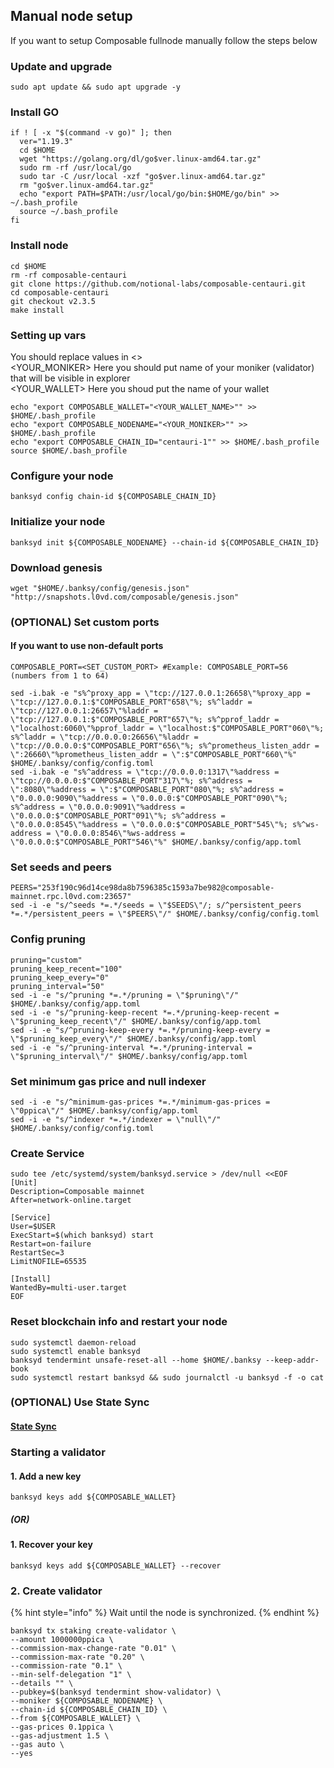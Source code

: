 ## Manual node setup
If you want to setup Composable fullnode manually follow the steps below

### Update and upgrade
```
sudo apt update && sudo apt upgrade -y
```

### Install GO
```
if ! [ -x "$(command -v go)" ]; then
  ver="1.19.3"
  cd $HOME
  wget "https://golang.org/dl/go$ver.linux-amd64.tar.gz"
  sudo rm -rf /usr/local/go
  sudo tar -C /usr/local -xzf "go$ver.linux-amd64.tar.gz"
  rm "go$ver.linux-amd64.tar.gz"
  echo "export PATH=$PATH:/usr/local/go/bin:$HOME/go/bin" >> ~/.bash_profile
  source ~/.bash_profile
fi
```

### Install node
```
cd $HOME
rm -rf composable-centauri
git clone https://github.com/notional-labs/composable-centauri.git
cd composable-centauri
git checkout v2.3.5
make install
```


### Setting up vars
You should replace values in <> <br />
<YOUR_MONIKER> Here you should put name of your moniker (validator) that will be visible in explorer <br />
<YOUR_WALLET> Here you shoud put the name of your wallet

```
echo "export COMPOSABLE_WALLET="<YOUR_WALLET_NAME>"" >> $HOME/.bash_profile
echo "export COMPOSABLE_NODENAME="<YOUR_MONIKER>"" >> $HOME/.bash_profile
echo "export COMPOSABLE_CHAIN_ID="centauri-1"" >> $HOME/.bash_profile
source $HOME/.bash_profile
```


### Configure your node
```
banksyd config chain-id ${COMPOSABLE_CHAIN_ID}
```

### Initialize your node
```
banksyd init ${COMPOSABLE_NODENAME} --chain-id ${COMPOSABLE_CHAIN_ID}
```

### Download genesis
```
wget "$HOME/.banksy/config/genesis.json" "http://snapshots.l0vd.com/composable/genesis.json" 
```

### (OPTIONAL) Set custom ports

#### If you want to use non-default ports
```
COMPOSABLE_PORT=<SET_CUSTOM_PORT> #Example: COMPOSABLE_PORT=56 (numbers from 1 to 64)
```
```
sed -i.bak -e "s%^proxy_app = \"tcp://127.0.0.1:26658\"%proxy_app = \"tcp://127.0.0.1:$"COMPOSABLE_PORT"658\"%; s%^laddr = \"tcp://127.0.0.1:26657\"%laddr = \"tcp://127.0.0.1:$"COMPOSABLE_PORT"657\"%; s%^pprof_laddr = \"localhost:6060\"%pprof_laddr = \"localhost:$"COMPOSABLE_PORT"060\"%; s%^laddr = \"tcp://0.0.0.0:26656\"%laddr = \"tcp://0.0.0.0:$"COMPOSABLE_PORT"656\"%; s%^prometheus_listen_addr = \":26660\"%prometheus_listen_addr = \":$"COMPOSABLE_PORT"660\"%" $HOME/.banksy/config/config.toml
sed -i.bak -e "s%^address = \"tcp://0.0.0.0:1317\"%address = \"tcp://0.0.0.0:$"COMPOSABLE_PORT"317\"%; s%^address = \":8080\"%address = \":$"COMPOSABLE_PORT"080\"%; s%^address = \"0.0.0.0:9090\"%address = \"0.0.0.0:$"COMPOSABLE_PORT"090\"%; s%^address = \"0.0.0.0:9091\"%address = \"0.0.0.0:$"COMPOSABLE_PORT"091\"%; s%^address = \"0.0.0.0:8545\"%address = \"0.0.0.0:$"COMPOSABLE_PORT"545\"%; s%^ws-address = \"0.0.0.0:8546\"%ws-address = \"0.0.0.0:$"COMPOSABLE_PORT"546\"%" $HOME/.banksy/config/app.toml
```


### Set seeds and peers
```
PEERS="253f190c96d14ce98da8b7596385c1593a7be982@composable-mainnet.rpc.l0vd.com:23657"
sed -i -e "s/^seeds *=.*/seeds = \"$SEEDS\"/; s/^persistent_peers *=.*/persistent_peers = \"$PEERS\"/" $HOME/.banksy/config/config.toml
```

### Config pruning
```
pruning="custom"
pruning_keep_recent="100"
pruning_keep_every="0"
pruning_interval="50"
sed -i -e "s/^pruning *=.*/pruning = \"$pruning\"/" $HOME/.banksy/config/app.toml
sed -i -e "s/^pruning-keep-recent *=.*/pruning-keep-recent = \"$pruning_keep_recent\"/" $HOME/.banksy/config/app.toml
sed -i -e "s/^pruning-keep-every *=.*/pruning-keep-every = \"$pruning_keep_every\"/" $HOME/.banksy/config/app.toml
sed -i -e "s/^pruning-interval *=.*/pruning-interval = \"$pruning_interval\"/" $HOME/.banksy/config/app.toml
```

### Set minimum gas price and null indexer
```
sed -i -e "s/^minimum-gas-prices *=.*/minimum-gas-prices = \"0ppica\"/" $HOME/.banksy/config/app.toml
sed -i -e "s/^indexer *=.*/indexer = \"null\"/" $HOME/.banksy/config/config.toml
```

### Create Service
```
sudo tee /etc/systemd/system/banksyd.service > /dev/null <<EOF
[Unit]
Description=Composable mainnet
After=network-online.target

[Service]
User=$USER
ExecStart=$(which banksyd) start
Restart=on-failure
RestartSec=3
LimitNOFILE=65535

[Install]
WantedBy=multi-user.target
EOF
```

### Reset blockchain info and restart your node
```
sudo systemctl daemon-reload
sudo systemctl enable banksyd
banksyd tendermint unsafe-reset-all --home $HOME/.banksy --keep-addr-book
sudo systemctl restart banksyd && sudo journalctl -u banksyd -f -o cat
```

### (OPTIONAL) Use State Sync

#### [State Sync]()


### Starting a validator

#### 1. Add a new key
```
banksyd keys add ${COMPOSABLE_WALLET}
```
##### (OR)

#### 1. Recover your key
```
banksyd keys add ${COMPOSABLE_WALLET} --recover
```



### 2. Create validator

{% hint style="info" %}
Wait until the node is synchronized.
{% endhint %}

```
banksyd tx staking create-validator \
--amount 1000000ppica \
--commission-max-change-rate "0.01" \
--commission-max-rate "0.20" \
--commission-rate "0.1" \
--min-self-delegation "1" \
--details "" \
--pubkey=$(banksyd tendermint show-validator) \
--moniker ${COMPOSABLE_NODENAME} \
--chain-id ${COMPOSABLE_CHAIN_ID} \
--from ${COMPOSABLE_WALLET} \
--gas-prices 0.1ppica \
--gas-adjustment 1.5 \
--gas auto \
--yes
```

